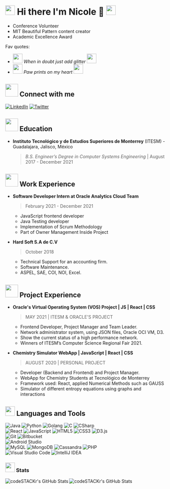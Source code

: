 # <img src="https://media.giphy.com/media/w90OopD1QVpzyUuKzs/giphy.gif" width="30px" > Hi there I'm Nicole 👋 <img src="https://media.giphy.com/media/w90OopD1QVpzyUuKzs/giphy.gif" width="30px" > 

- Conference Volunteer
- MIT Beautiful Pattern content creator
- Academic Excellence Award


Fav quotes:

- <img src="https://media.giphy.com/media/QVxVj0t3w2IFslFKxs/giphy.gif" width="30px" > *When in doubt just add glitter* <img src="https://media.giphy.com/media/QVxVj0t3w2IFslFKxs/giphy.gif" width="30px" >
- <img src="https://media.giphy.com/media/mFGdByKIurgsF6CiPu/giphy.gif" width="30px" > *Paw prints on my heart* <img src="https://media.giphy.com/media/mFGdByKIurgsF6CiPu/giphy.gif" width="30px" >

## <img src="https://media.giphy.com/media/gF8H18UXyaC6SdeFrt/giphy.gif" width="40px" > Connect with me

[![LinkedIn][linkedin-shield]][linkedin-url]
[![Twitter][twitter-shield]][twitter-url]

## <img src="https://media.giphy.com/media/xlCMfgDZjnA589CzCB/giphy.gif" width="40px" > Education
- **Instituto Tecnológico y de Estudios Superiores de Monterrey** (ITESM) - Guadalajara, Jalisco, México
  > *B.S. Engineer’s Degree in Computer Systems Engineering* | August 2017 - December 2021


## <img src="https://media.giphy.com/media/Stcu1RKJfvPcghYqUN/giphy.gif" width="40px" >  Work Experience

- **Software Developer Intern at Oracle Analytics Cloud Team**
  > February 2021 - December 2021
  - JavaScript frontend developer
  - Java Testing developer
  - Implementation of Scrum Methodology
  - Part of Owner Management Inside Project
 
 - **Hard Soft S.A de C.V**
   > October 2018
    - Technical Support for an accounting firm.
    - Software Maintenance.
    - ASPEL, SAE, COI, NOI, Excel.

## <img src="https://media.giphy.com/media/nTkXUG1fIXATKU1GUj/giphy.gif" width="40px" >  Project Experience

- **Oracle's Virtual Operating System (VOS) Project | JS | React | CSS**
  > MAY 2021 | ITESM & ORACLE'S PROJECT
  - Frontend Developer, Project Manager and Team Leader.
  - Network administrator system, using JSON files, Oracle OCI VM, D3.
  - Show the current status of a high performance network.
  - Winners of ITESM’s Computer Science Regional Fair 2021.
 
 - **Chemistry Simulator WebApp | JavaScript | React | CSS**
   > AUGUST 2020 | PERSONAL PROJECT
    - Developer (Backend and Frontend) and Project Manager.
    - WebApp for Chemistry Students at Tecnológico de Monterrey
    - Framework used: React, applied Numerical Methods such as GAUSS
    - Simulator of different entropy equations using graphs and interactions



## <img src="https://media.giphy.com/media/RxAdKu5nrs32vhKEUq/giphy.gif" width="30px" >  Languages and Tools

![Java](https://img.shields.io/badge/Code-Java-informational?style=flat&logo=Java&logoColor=white&color=007396)
![Python](https://img.shields.io/badge/Code-Python-informational?style=flat&logo=Python&logoColor=white&color=3776AB)
![Golang](https://img.shields.io/badge/Code-Golang-informational?style=flat&logo=Go&logoColor=white&color=4479A1)
![C](https://img.shields.io/badge/Code-C-informational?style=flat&logo=C&logoColor=white&color=A8B9CC)
![CSharp](https://img.shields.io/badge/Code-CSharp-informational?style=flat&logo=CSharp&logoColor=white&color=239120)
<br />
![React](https://img.shields.io/badge/Web-React-informational?style=flat&logo=React&logoColor=white&color=61DAFB)
![JavaScript](https://img.shields.io/badge/Web-JavaScript-informational?style=flat&logo=JavaScript&logoColor=white&color=F7DF1E)
![HTML5](https://img.shields.io/badge/Web-HTML5-informational?style=flat&logo=HTML5&logoColor=white&color=E34F26)
![CSS3](https://img.shields.io/badge/Web-CSS3-informational?style=flat&logo=CSS3&logoColor=white&color=1572B6)
![D3.js](https://img.shields.io/badge/Web-D3.js-informational?style=flat&logo=D3.js&logoColor=white&color=1572B6)
<br/>
![Git](https://img.shields.io/badge/VersionControl-Git-informational?style=flat&logo=Git&logoColor=white&color=F05032)
![Bitbucket](https://img.shields.io/badge/VersionControl-Bitbucket-informational?style=flat&logo=Bitbucket&logoColor=white&color=0052CC)
<br/>
![Android Studio](https://img.shields.io/badge/Mobile-AndroidStudio-informational?style=flat&logo=Android-Studio&logoColor=white&color=3DDC84)
<br/>
![MySQL](https://img.shields.io/badge/DB-MySQL-informational?style=flat&logo=MySQL&logoColor=white&color=4479A1)
![MongoDB](https://img.shields.io/badge/DB-MongoDB-informational?style=flat&logo=MongoDB&logoColor=white&color=47A248)
![Cassandra](https://img.shields.io/badge/DB-Cassandra-informational?style=flat&logo=Apache-Cassandra&logoColor=white&color=1287B1)
![PHP](https://img.shields.io/badge/DB-PHP-informational?style=flat&logo=PHP&logoColor=white&color=777BB4)
<br/>
![Visual Studio Code](https://img.shields.io/badge/IDE-VSCode-informational?style=flat&logo=Visual-Studio-Code&logoColor=white&color=007ACC)
![IntelliJ IDEA](https://img.shields.io/badge/IDE-IntelliJ-informational?style=flat&logo=IntelliJ-IDEA&logoColor=white&color=000000)
<!--![VisualStudio](https://img.shields.io/badge/IDE-VisualStudio-informational?style=flat&logo=Visual-Studio&logoColor=white&color=5C2D91)
![Atom](https://img.shields.io/badge/IDE-Atom-informational?style=flat&logo=Atom&logoColor=white&color=66595C)-->

### <img src="https://media.giphy.com/media/IcnxGGAj0ubyB2r5M6/giphy.gif" width="30px"> Stats

<img align="left" alt="codeSTACKr's GitHub Stats" src="https://github-readme-stats.vercel.app/api/top-langs/?username=NicoleCarrillo&langs_count=8" />
<img align="left" alt="codeSTACKr's GitHub Stats" src="https://github-readme-stats.vercel.app/api?username=NicoleCarrillo&show_icons=true&hide_border=true" />


<!--
**NicoleCarrillo/NicoleCarrillo** is a ✨ _special_ ✨ repository because its `README.md` (this file) appears on your GitHub profile.

Here are some ideas to get you started:

- 🔭 I’m currently working on ...
- 🌱 I’m currently learning ...
- 👯 I’m looking to collaborate on ...
- 🤔 I’m looking for help with ...
- 💬 Ask me about ...
- 📫 How to reach me: ...
- 😄 Pronouns: ...
- ⚡ Fun fact: ...
-->
[twitter-shield]: https://img.shields.io/badge/-Twitter-black.svg?style=for-the-badge&logo=twitter&colorB=555
[twitter-url]: https://twitter.com/nicky_car
[linkedin-shield]: https://img.shields.io/badge/-LinkedIn-black.svg?style=for-the-badge&logo=linkedin&colorB=555
[linkedin-url]: https://linkedin.com/in/nickycarrillo
